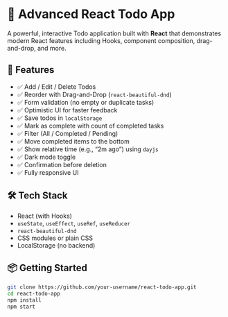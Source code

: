 # 📝 Advanced React Todo App

A powerful, interactive Todo application built with **React** that demonstrates modern React features including Hooks, component composition, drag-and-drop, and more.

## 🚀 Features

- ✅ Add / Edit / Delete Todos
- ✅ Reorder with Drag-and-Drop (`react-beautiful-dnd`)
- ✅ Form validation (no empty or duplicate tasks)
- ✅ Optimistic UI for faster feedback
- ✅ Save todos in `localStorage`
- ✅ Mark as complete with count of completed tasks
- ✅ Filter (All / Completed / Pending)
- ✅ Move completed items to the bottom
- ✅ Show relative time (e.g., “2m ago”) using `dayjs`
- ✅ Dark mode toggle
- ✅ Confirmation before deletion
- ✅ Fully responsive UI

## 🛠️ Tech Stack

- React (with Hooks)
- `useState`, `useEffect`, `useRef`, `useReducer`
- `react-beautiful-dnd`
- CSS modules or plain CSS
- LocalStorage (no backend)

## 📦 Getting Started

```bash
git clone https://github.com/your-username/react-todo-app.git
cd react-todo-app
npm install
npm start
```
